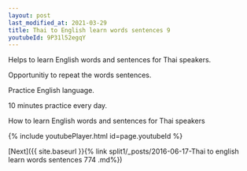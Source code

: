 ```yaml
---
layout: post
last_modified_at: 2021-03-29
title: Thai to English learn words sentences 9 
youtubeId: 9P31l52egqY
---
```

 
 
Helps to learn English words and sentences for Thai speakers.

Opportunitiy to repeat the words sentences. 

Practice English language. 
 
10 minutes practice every day. 
 
How to learn English words and sentences for Thai speakers 
 
{% include youtubePlayer.html id=page.youtubeId %}
 
 
[Next]({{ site.baseurl }}{% link  split1/_posts/2016-06-17-Thai to english learn words sentences 774 .md%})
 
